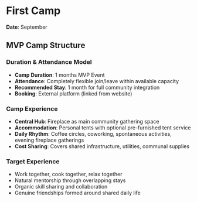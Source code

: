 # First Camp

**Date**: September

## MVP Camp Structure

### Duration & Attendance Model
- **Camp Duration**: 1 months MVP Event
- **Attendance**: Completely flexible join/leave within available capacity
- **Recommended Stay**: 1 month for full community integration
- **Booking**: External platform (linked from website)

### Camp Experience
- **Central Hub**: Fireplace as main community gathering space
- **Accommodation**: Personal tents with optional pre-furnished tent service
- **Daily Rhythm**: Coffee circles, coworking, spontaneous activities, evening fireplace gatherings
- **Cost Sharing**: Covers shared infrastructure, utilities, communal supplies

### Target Experience
- Work together, cook together, relax together
- Natural mentorship through overlapping stays
- Organic skill sharing and collaboration
- Genuine friendships formed around shared daily life
